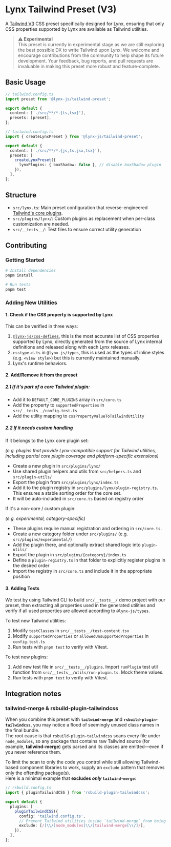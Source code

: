# Lynx Tailwind Preset (V3)

A [Tailwind V3](https://v3.tailwindcss.com/) CSS preset specifically designed for Lynx, ensuring that only CSS properties supported by Lynx are available as Tailwind utilities.

> **⚠️ Experimental**\
> This preset is currently in experimental stage as we are still exploring the best possible DX to write Tailwind upon Lynx. We welcome and encourage contributions from the community to help shape its future development. Your feedback, bug reports, and pull requests are invaluable in making this preset more robust and feature-complete.

## Basic Usage

```typescript
// tailwind.config.ts
import preset from '@lynx-js/tailwind-preset';

export default {
  content: ['./src/**/*.{ts,tsx}'],
  presets: [preset],
};
```

```typescript
// tailwind.config.ts
import { createLynxPreset } from '@lynx-js/tailwind-preset';

export default {
  content: ['./src/**/*.{js,ts,jsx,tsx}'],
  presets: [
    createLynxPreset({
      lynxPlugins: { boxShadow: false }, // disable boxShadow plugin
    }),
  ],
};
```

## Structure

- `src/lynx.ts`: Main preset configuration that reverse-engineered [Tailwind's core plugins](https://github.com/tailwindlabs/tailwindcss/blob/v3/src/corePlugins.js).
- `src/plugins/lynx/`: Custom plugins as replacement when per-class customization are needed.
- `src/__tests__/`: Test files to ensure correct utility generation

## Contributing

### Getting Started

```bash
# Install dependencies
pnpm install

# Run tests
pnpm test
```

### Adding New Utilities

#### 1. Check if the CSS property is supported by Lynx

This can be verified in three ways:

1. [`@lynx-js/css-defines`](https://www.npmjs.com/package/@lynx-js/css-defines), this is the most accurate list of CSS properties supported by Lynx, directly generated from the source of Lynx internal definitions and released along with each Lynx releases.
2. `csstype.d.ts` in `@lynx-js/types`, this is used as the types of inline styles (e.g. `<view style>`) but this is currently maintained manually.
3. Lynx's runtime behaviors.

#### 2. Add/Remove it from the preset

##### 2.1 If it's part of a core Tailwind plugin:

- Add it to `DEFAULT_CORE_PLUGINS` array in `src/core.ts`
- Add the property to `supportedProperties` in `src/__tests__/config.test.ts`
- Add the utility mapping to `cssPropertyValueToTailwindUtility`

##### 2.2 If it needs custom handling

If it belongs to the Lynx core plugin set:

_(e.g. plugins that provide Lynx-compatible support for Tailwind utilities, including partial core plugin coverage and platform-specific extensions)_

- Create a new plugin in `src/plugins/lynx/`
- Use shared plugin helpers and utils from `src/helpers.ts` and `src/plugin-utils/`
- Export the plugin from `src/plugins/lynx/index.ts`
- Add it to the plugin registry in `src/plugins/lynx/plugin-registry.ts`.
  This ensures a stable sorting order for the core set.
- It will be auto-included in `src/core.ts` based on registry order

If it's a non-core / custom plugin:

_(e.g. experimental, category-specific)_

- These plugins require manual registration and ordering in `src/core.ts`.
- Create a new category folder under `src/plugins/` (e.g. `src/plugins/experimental/`)
- Add the plugin there, and optionally extract shared logic into `plugin-utils/`
- Export the plugin in `src/plugins/{category}/index.ts`
- Define a `plugin-registry.ts` in that folder to explicitly register plugins in the desired order
- Import the registry in `src/core.ts` and include it in the appropriate position

#### 3. Adding Tests

We test by using Tailwind CLI to build `src/__tests__/` demo project with our preset, then extracting all properties used in the generated utilities and verify if all used properties are allowed according to `@lynx-js/types`.

To test new Tailwind utilities:

1. Modify `testClasses` in `src/__tests__/test-content.tsx`
2. Modify `supportedProperties` or `allowedUnsupportedProperties` in `config.test.ts`
3. Run tests with `pnpm test` to verify with Vitest.

To test new plugins:

1. Add new test file in `src/__tests__/plugins`. Import `runPlugin` test util function from `src/__tests__/utils/run-plugin.ts`. Mock theme values.
2. Run tests with `pnpm test` to verify with Vitest.

## Integration notes

### tailwind-merge & rsbuild-plugin-tailwindcss

When you combine this preset with **`tailwind-merge`** and **`rsbuild-plugin-tailwindcss`**, you may notice a flood of seemingly unused class names in the final bundle.\
The root cause is that `rsbuild-plugin-tailwindcss` scans every file under `node_modules`, so any package that contains raw Tailwind source (for example, **tailwind-merge**) gets parsed and its classes are emitted—even if you never reference them.

To limit the scan to only the code you control while still allowing Tailwind-based component libraries to work, supply an `exclude` pattern that removes only the offending package(s).\
Here is a minimal example that **excludes _only_ `tailwind-merge`**:

```ts
// rsbuild.config.ts
import { pluginTailwindCSS } from 'rsbuild-plugin-tailwindcss';

export default {
  plugins: [
    pluginTailwindCSS({
      config: 'tailwind.config.ts',
      // Prevent Tailwind utilities inside `tailwind-merge` from being scanned
      exclude: [/[\\/]node_modules[\\/]tailwind-merge[\\/]/],
    }),
  ],
};
```

